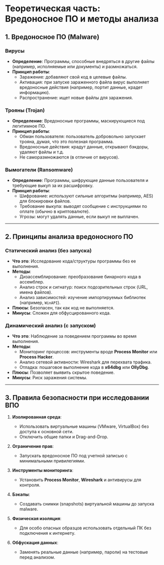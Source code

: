 # Теоретическая часть: Вредоносное ПО и методы анализа

## 1. Вредоносное ПО (Malware)

### Вирусы
- **Определение**: Программы, способные внедряться в другие файлы (например, исполняемые или документы) и размножаться.  
- **Принцип работы**:  
  - Заражение: добавляют свой код в целевые файлы.  
  - Активация: при запуске зараженного файла вирус выполняет вредоносные действия (например, портит данные, крадет информацию).  
  - Распространение: ищет новые файлы для заражения.  

### Трояны (Trojan)
- **Определение**: Вредоносные программы, маскирующиеся под легитимное ПО.  
- **Принцип работы**:  
  - Обман пользователя: пользователь добровольно запускает трояна, думая, что это полезная программа.  
  - Вредоносные действия: крадут данные, открывают бэкдоры, удаляют файлы и т.д.  
  - Не саморазмножаются (в отличие от вирусов).  

### Вымогатели (Ransomware)
- **Определение**: Программы, шифрующие данные пользователя и требующие выкуп за их расшифровку.  
- **Принцип работы**:  
  - Шифрование: используют сильные алгоритмы (например, AES) для блокировки файлов.  
  - Требование выкупа: выводят сообщение с инструкциями по оплате (обычно в криптовалюте).  
  - Угрозы: могут удалять данные, если выкуп не выплачен.  

---

## 2. Принципы анализа вредоносного ПО

### Статический анализ (без запуска)
- **Что это**: Исследование кода/структуры программы без ее выполнения.  
- **Методы**:  
  - Дизассемблирование: преобразование бинарного кода в ассемблер.  
  - Анализ строк и сигнатур: поиск подозрительных строк (URL, имена файлов).  
  - Анализ зависимостей: изучение импортируемых библиотек (например, `WinAPI`).  
- **Плюсы**: Безопасен, так как код не выполняется.  
- **Минусы**: Сложен для обфусцированного кода.  

### Динамический анализ (с запуском)
- **Что это**: Наблюдение за поведением программы во время выполнения.  
- **Методы**:  
  - Мониторинг процессов: инструменты вроде **Process Monitor** или **Process Hacker**.  
  - Анализ сетевой активности: Wireshark для перехвата трафика.  
  - Отладка: пошаговое выполнение кода в **x64dbg** или **OllyDbg**.  
- **Плюсы**: Позволяет выявить скрытое поведение.  
- **Минусы**: Риск заражения системы.  

---

## 3. Правила безопасности при исследовании ВПО

1. **Изолированная среда**:  
   - Использовать виртуальные машины (VMware, VirtualBox) без доступа к основной сети.  
   - Отключить общие папки и Drag-and-Drop.  

2. **Ограничение прав**:  
   - Запускать вредоносное ПО под учетной записью с минимальными привилегиями.  

3. **Инструменты мониторинга**:  
   - Установить **Process Monitor**, **Wireshark** и антивирусы для контроля.  

4. **Бэкапы**:  
   - Создавать снимки (snapshots) виртуальной машины до запуска malware.  

5. **Физическая изоляция**:  
   - Для особо опасных образцов использовать отдельный ПК без подключения к интернету.  

6. **Обфускация данных**:  
   - Заменять реальные данные (например, пароли) на тестовые перед анализом.  